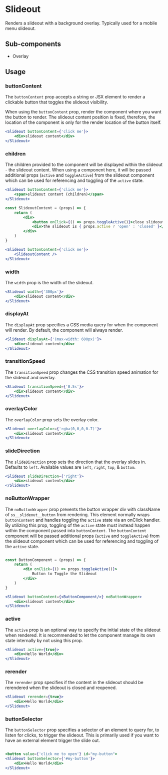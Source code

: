 # Slideout

Renders a slideout with a background overlay. Typically used for a mobile menu slideout. 

## Sub-components
- Overlay

## Usage

### buttonContent
The `buttonContent` prop accepts a string or JSX element to render a clickable button that toggles the slideout visibility. 

When using the `buttonContent` prop, render the component where you want the button to render. The slideout content position is fixed, therefore, the location of the component is only for the render location of the button itself. 

```jsx
<Slideout buttonContent={'click me'}>
	<div>slideout content</div>
</Slideout>
```

### children
The children provided to the component will be displayed within the slideout - the slideout content. When using a component here, it will be passed additional props (`active` and `toggleActive`) from the slideout component which can be used for referencing and toggling of the `active` state.

```jsx
<Slideout buttonContent={'click me'}>
	<span>slideout content (children)</span>
</Slideout>
```

```jsx
const SlideoutContent = (props) => {
	return (
		<div>
			<button onClick={() => props.toggleActive()}>close slideout</button>
			<div>the slideout is { props.active ? 'open' : 'closed' }</div>
		</div>
	)
}

<Slideout buttonContent={'click me'}>
	<SlideoutContent />
</Slideout>
```

### width
The `width` prop is the width of the slideout.

```jsx
<Slideout width={'300px'}>
	<div>slideout content</div>
</Slideout>
```

### displayAt
The `displayAt` prop specifies a CSS media query for when the component will render. By default, the component will always render. 

```jsx
<Slideout displayAt={'(max-width: 600px)'}>
	<div>slideout content</div>
</Slideout>
```

### transitionSpeed
The `transitionSpeed` prop changes the CSS transition speed animation for the slideout and overlay.

```jsx
<Slideout transitionSpeed={'0.5s'}>
	<div>slideout content</div>
</Slideout>
```


### overlayColor
The `overlayColor` prop sets the overlay color.

```jsx
<Slideout overlayColor={'rgba(0,0,0,0.7)'}>
	<div>slideout content</div>
</Slideout>
```


### slideDirection
The `slideDirection` prop sets the direction that the overlay slides in. Defaults to `left`. Available values are `left`, `right`, `top`, & `bottom`.

```jsx
<Slideout slideDirection={'right'}>
	<div>slideout content</div>
</Slideout>
```

### noButtonWrapper
The `noButtonWrapper` prop prevents the button wrapper div with className of `ss__slideout__button` from rendering. This element normally wraps `buttonContent` and handles toggling the `active` state via an onClick handler. By utilizing this prop, toggling of the `active` state must instead happen within the component passed into `buttonContent`. The `buttonContent` component will be passed additional props (`active` and `toggleActive`) from the slideout component which can be used for referencing and toggling of the `active` state.

```jsx

const ButtonComponent = (props) => {
	return (
		<div onClick={() => props.toggleActive()}>
			Button to Toggle the Slideout
		</div>
	)
}

<Slideout buttonContent={<ButtonComponent/>} noButtonWrapper>
	<div>slideout content</div>
</Slideout>
```

### active
The `active` prop is an optional way to specify the initial state of the slideout when rendered. It is recommended to let the component manage its own state internally by not using this prop.

```jsx
<Slideout active={true}>
	<div>Hello World</div>
</Slideout>
```

### rerender
The `rerender` prop specifies if the content in the slideout should be rerendered when the slideout is closed and reopened. 

```jsx
<Slideout rerender={true}>
	<div>Hello World</div>
</Slideout>
```

### buttonSelector
The `buttonSelector` prop specifies a selector of an element to query for, to listen for clicks, to trigger the slideout. This is primarily used if you want to have an external element trigger the slide out. 

```jsx

<button value={'click me to open'} id="my-button">
<Slideout buttonSelector={'#my-button'}>
	<div>Hello World</div>
</Slideout>
```
